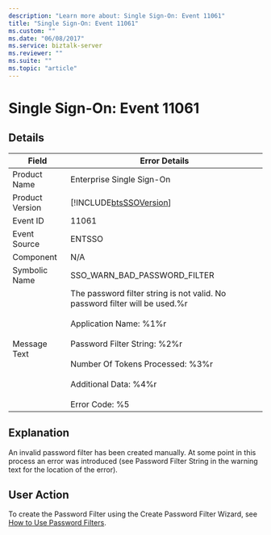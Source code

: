 ```yaml
---
description: "Learn more about: Single Sign-On: Event 11061"
title: "Single Sign-On: Event 11061"
ms.custom: ""
ms.date: "06/08/2017"
ms.service: biztalk-server
ms.reviewer: ""
ms.suite: ""
ms.topic: "article"
---
```

# Single Sign-On: Event 11061
## Details  
  
| Field | Error Details | 
|-----------------|-------------------------------------------------------------------------------------------------------------------------------------------------------------------------------------------------------------------------------------------------------------------|
|  Product Name   |                                                                                                                     Enterprise Single Sign-On                                                                                                                     |
| Product Version |                                                                                                    [!INCLUDE[btsSSOVersion](../includes/btsssoversion-md.md)]                                                                                                     |
|    Event ID     |                                                                                                                               11061                                                                                                                               |
|  Event Source   |                                                                                                                              ENTSSO                                                                                                                               |
|    Component    |                                                                                                                                N/A                                                                                                                                |
|  Symbolic Name  |                                                                                                                   SSO_WARN_BAD_PASSWORD_FILTER                                                                                                                    |
|  Message Text   | The password filter string is not valid. No password filter will be used.%r<br /><br /> Application Name: %1%r<br /><br /> Password Filter String: %2%r<br /><br /> Number Of Tokens Processed: %3%r<br /><br /> Additional Data: %4%r<br /><br /> Error Code: %5 |
  
## Explanation  
 An invalid password filter has been created manually. At some point in this process an error was introduced (see Password Filter String in the warning text for the location of the error).  
  
## User Action  
 To create the Password Filter using the Create Password Filter Wizard, see [How to Use Password Filters](../core/how-to-use-password-filters.md).
